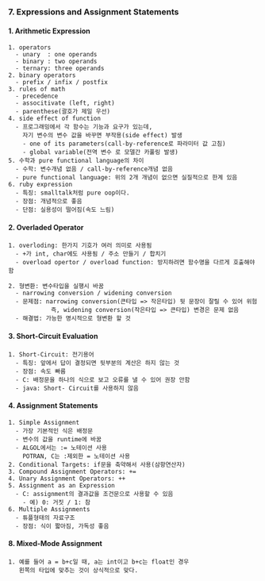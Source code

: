 ### 7. Expressions and Assignment Statements

#### 1. Arithmetic Expression
    1. operators
      - unary  : one operands 
      - binary : two operands 
      - ternary: three operands 
    2. binary operators 
      - prefix / infix / postfix
    3. rules of math
      - precedence
      - associtivate (left, right)
      - parenthese(괄호가 제일 우선)
    4. side effect of function
      - 프로그래밍에서 각 함수는 기능과 요구가 있는데,
        자기 변수의 변수 값을 바꾸면 부작용(side effect) 발생
        - one of its parameters(call-by-reference로 파라미터 값 고침)
        - global variable(전역 변수 로 모델간 카풀링 발생)
    5. 수학과 pure functional language의 차이
      - 수학: 변수개념 없음 / call-by-reference개념 없음
      - pure functional language: 위의 2개 개념이 없으면 실질적으로 한계 있음
    6. ruby expression
      - 특징: smalltalk처럼 pure oop이다.
      - 장점: 개념적으로 좋음
      - 단점: 실용성이 떨어짐(속도 느림)

#### 2. Overladed Operator
    1. overloding: 한가지 기호가 여러 의미로 사용됨
      - +가 int, char에도 사용됨 / 주소 만들기 / 합치기
      - overload opertor / overload function: 방지하려면 함수명을 다르게 호출해야 함
      
    2. 형변환: 변수타입을 실행시 바꿈
      - narrowing conversion / widening conversion
      - 문제점: narrowing conversion(큰타입 => 작은타입) 뒷 문장이 잘릴 수 있어 위험
                즉, widening conversion(작은타입 => 큰타입) 변경은 문제 없음
      - 해결법: 가능한 명시적으로 형변환 할 것
      
#### 3. Short-Circuit Evaluation
    1. Short-Circuit: 전기용어
      - 특징: 앞에서 답이 결정되면 뒷부분의 계산은 하지 않는 것
      - 장점: 속도 빠름
      - C: 배정문을 하나의 식으로 보고 오류를 낼 수 있어 권장 안함
      - java: Short- Circuit를 사용하지 않음
      
#### 4. Assignment Statements
    1. Simple Assignment
      - 가장 기본적인 식은 배정문
      - 변수의 값을 runtime에 바꿈
      - ALGOL에서는 := 노테이션 사용
        POTRAN, C는 :제외한 = 노테이션 사용
    2. Conditional Targets: if문을 축약해서 사용(삼항연산자)
    3. Compound Assignment Operators: +=
    4. Unary Assignment Operators: ++
    5. Assignment as an Expression
      - C: assignment의 결과값을 조건문으로 사용할 수 있음
        - 예) 0: 거짓 / 1: 참
    6. Multiple Assignments
      - 튜플형태의 자료구조
      - 장점: 식이 짧아짐, 가독성 좋음
        
#### 8. Mixed-Mode Assignment
    1. 예를 들어 a = b+c일 때, a는 int이고 b+c는 float인 경우
       왼쪽의 타입에 맞추는 것이 상식적으로 맞다.
      

